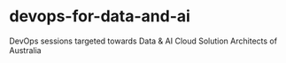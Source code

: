 # devops-for-data-and-ai
DevOps sessions targeted towards Data &amp; AI Cloud Solution Architects of Australia

